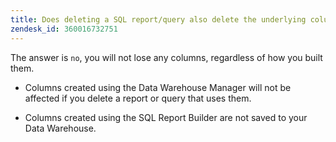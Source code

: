 ```yaml
---
title: Does deleting a SQL report/query also delete the underlying columns from my Data Warehouse?
zendesk_id: 360016732751
---
```


The answer is `no`, you will not lose any columns, regardless of how you built them.

* Columns created using the Data Warehouse Manager will not be affected if you delete a report or query that uses them.

* Columns created using the SQL Report Builder are not saved to your Data Warehouse.
